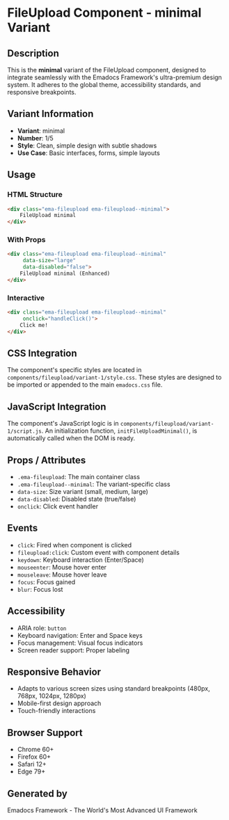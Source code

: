 # FileUpload Component - minimal Variant

## Description
This is the **minimal** variant of the FileUpload component, designed to integrate seamlessly with the Emadocs Framework's ultra-premium design system. It adheres to the global theme, accessibility standards, and responsive breakpoints.

## Variant Information
- **Variant**: minimal
- **Number**: 1/5
- **Style**: Clean, simple design with subtle shadows
- **Use Case**: Basic interfaces, forms, simple layouts

## Usage

### HTML Structure
```html
<div class="ema-fileupload ema-fileupload--minimal">
    FileUpload minimal
</div>
```

### With Props
```html
<div class="ema-fileupload ema-fileupload--minimal" 
     data-size="large" 
     data-disabled="false">
    FileUpload minimal (Enhanced)
</div>
```

### Interactive
```html
<div class="ema-fileupload ema-fileupload--minimal" 
     onclick="handleClick()">
    Click me!
</div>
```

## CSS Integration
The component's specific styles are located in `components/fileupload/variant-1/style.css`. These styles are designed to be imported or appended to the main `emadocs.css` file.

## JavaScript Integration
The component's JavaScript logic is in `components/fileupload/variant-1/script.js`. An initialization function, `initFileUploadMinimal()`, is automatically called when the DOM is ready.

## Props / Attributes
- `.ema-fileupload`: The main container class
- `.ema-fileupload--minimal`: The variant-specific class
- `data-size`: Size variant (small, medium, large)
- `data-disabled`: Disabled state (true/false)
- `onclick`: Click event handler

## Events
- `click`: Fired when component is clicked
- `fileupload:click`: Custom event with component details
- `keydown`: Keyboard interaction (Enter/Space)
- `mouseenter`: Mouse hover enter
- `mouseleave`: Mouse hover leave
- `focus`: Focus gained
- `blur`: Focus lost

## Accessibility
- ARIA role: `button`
- Keyboard navigation: Enter and Space keys
- Focus management: Visual focus indicators
- Screen reader support: Proper labeling

## Responsive Behavior
- Adapts to various screen sizes using standard breakpoints (480px, 768px, 1024px, 1280px)
- Mobile-first design approach
- Touch-friendly interactions

## Browser Support
- Chrome 60+
- Firefox 60+
- Safari 12+
- Edge 79+

## Generated by
Emadocs Framework - The World's Most Advanced UI Framework
